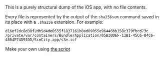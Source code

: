 This is a purely structural dump of the iOS app, with no file contents.

Every file is represented by the output of the `sha256sum` command saved in its place with a `.sha256` extension.
For example:

```
d16ef2dc8d38f2db5d4de0555f1837161b0ad89055e96446bb158c379fbcd73c /private/var/containers/Bundle/Application/05B30DEF-13B1-45C6-84C6-4804E74D91DD/SimCity.app/s3e.icf

```

Make your own using [the script](dump.sh)